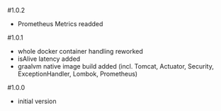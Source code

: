 #1.0.2
- Prometheus Metrics readded 

#1.0.1
- whole docker container handling reworked
- isAlive latency added
- graalvm native image build added (incl. Tomcat, Actuator, Security, ExceptionHandler, Lombok, Prometheus)

#1.0.0
- initial version